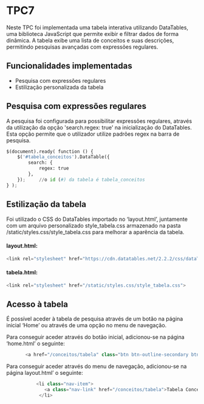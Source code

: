 # TPC7

Neste TPC foi implementada uma tabela interativa utilizando DataTables, uma biblioteca JavaScript que permite exibir e filtrar dados de forma dinâmica. A tabela exibe uma lista de conceitos e suas descrições, permitindo pesquisas avançadas com expressões regulares.

## Funcionalidades implementadas
- Pesquisa com expressões regulares
- Estilização personalizada da tabela 

## Pesquisa com expressões regulares

A pesquisa foi configurada para possibilitar expressões regulares, através da utilização da opção 'search.regex: true' na inicialização do DataTables. Esta opção permite que o utilizador utilize padrões regex na barra de pesquisa.

```python
$(document).ready( function () {
    $('#tabela_conceitos').DataTable({
        search: {
            regex: true
        },
    });     //o id (#) da tabela é tabela_conceitos
} );
```

## Estilização da tabela

Foi utilizado o CSS do DataTables importado no ‘layout.html’, juntamente com um arquivo personalizado style_tabela.css armazenado na pasta /static/styles.css/style_tabela.css para melhorar a aparência da tabela.

#### layout.html:
```python
<link rel="stylesheet" href="https://cdn.datatables.net/2.2.2/css/dataTables.dataTables.css" />
```

#### tabela.html:
```python
<link rel="stylesheet" href="/static/styles.css/style_tabela.css">
```

## Acesso à tabela

É possível aceder à tabela de pesquisa através de um botão na página inicial ‘Home’ ou através de uma opção no menu de navegação.

Para conseguir aceder através do botão inicial, adicionou-se na página ‘home.html’ o seguinte:
```python
       <a href="/conceitos/tabela" class="btn btn-outline-secondary btn-lg px-4">Tabela Conceitos</a>
```


Para conseguir aceder através do menu de navegação, adicionou-se na página layout.html’ o seguinte:
```python
           <li class="nav-item">
              <a class="nav-link" href="/conceitos/tabela">Tabela Conceitos</a>
            </li>
```
